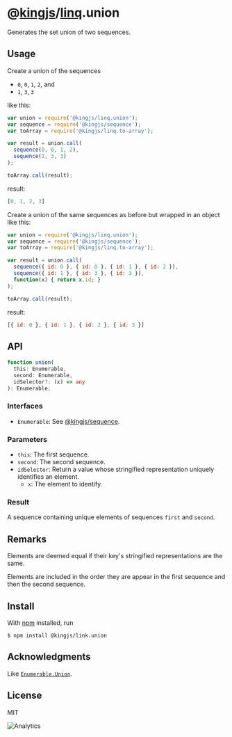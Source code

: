 # @[kingjs](https://www.npmjs.com/package/kingjs)/[linq](https://www.npmjs.com/package/@kingjs/linq).union
Generates the set union of two sequences.
## Usage
Create a union of the sequences
- `0`, `0`, `1`, `2`, and
- `1`, `3`, `3` 

like this:
```js
var union = require('@kingjs/linq.union');
var sequence = require('@kingjs/sequence');
var toArray = require('@kingjs/linq.to-array');

var result = union.call(
  sequence(0, 0, 1, 2),
  sequence(1, 3, 3)
);

toArray.call(result);
```
result:
```js
[0, 1, 2, 3]
```
Create a union of the same sequences as before but wrapped in an object like this:
```js
var union = require('@kingjs/linq.union');
var sequence = require('@kingjs/sequence');
var toArray = require('@kingjs/linq.to-array');

var result = union.call(
  sequence({ id: 0 }, { id: 0 }, { id: 1 }, { id: 2 }),
  sequence({ id: 1 }, { id: 3 }, { id: 3 }),
  function(x) { return x.id; }
);

toArray.call(result);
```
result:
```js
[{ id: 0 }, { id: 1 }, { id: 2 }, { id: 3 }]
```
## API
```ts
function union(
  this: Enumerable, 
  second: Enumerable, 
  idSelector?: (x) => any
): Enumerable;
```
### Interfaces
- `Enumerable`: See [@kingjs/sequence](https://www.npmjs.com/package/@kingjs/sequence).
### Parameters
- `this`: The first sequence.
- `second`: The second sequence.
- `idSelector`: Return a value whose stringified representation uniquely identifies an element.
  - `x`: The element to identify.
### Result
A sequence containing unique elements of sequences `first` and `second`.
## Remarks
Elements are deemed equal if their key's stringified representations are the same. 

Elements are included in the order they are appear in the first sequence and then the second sequence.
## Install
With [npm](https://npmjs.org/) installed, run
```
$ npm install @kingjs/link.union
```
## Acknowledgments
Like [`Enumerable.Union`](https://msdn.microsoft.com/en-us/library/bb358407(v=vs.110).aspx).
## License

MIT

![Analytics](https://analytics.kingjs.net/linq/union)